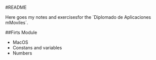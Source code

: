 #README


Here goes my notes and exercisesfor the ´Diplomado de Aplicaciones mMoviles´.

##Firts Module
- MacOS
- Constans and variables
- Numbers
